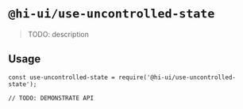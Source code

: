 # `@hi-ui/use-uncontrolled-state`

> TODO: description

## Usage

```
const use-uncontrolled-state = require('@hi-ui/use-uncontrolled-state');

// TODO: DEMONSTRATE API
```
